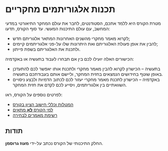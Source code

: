 # תכנות אלגוריתמים מחקריים

מטרת הקורס היא ללמד אתכם, הסטודנטים, לחבר את עולם המחקר התיאורטי במדעי המחשב, עם עולם התיכנות המעשי.   עד סוף הקורס, תדעו:

*  לקרוא מאמר מחקרי מהשנים האחרונות המתאר אלגוריתם חדש;
* להבין את אופן פעולת האלגוריתם ואת היתרונות שלו על-פני אלגוריתמים קיימים;
* ולתכנת את האלגוריתם בשפת פייתון. 

הכישורים האלה יועילו לכם בין אם תבחרו לעבוד בתעשיה או באקדמיה:

* בתעשיה – הכישרון לקרוא להבין מאמר מחקרי ולתכנת אותו יאפשר לכם להתעדכן באופן שוטף בחידושים הנמצאים בחזית המחקר, וליישם אותם בעבודתכם בתעשיה. 
* באקדמיה – הכישרון לתכנת מאמר מחקרי יעזור לכם לכתוב הדמיות ולבצע ניסויים השוואתיים בין אלגוריתמים, ויסייע לכם לקדם את חזית המחקר.

לפרטים נוספים על הקורס, ראו:

* [המטלות וכללי חישוב הציון בקורס](grade-rules.md)
* [למי הקורס **לא** מתאים](disclaimer.md)
* [רשימת מאמרים לבחירה](papers.md)


## תודות
החלק התיכנותי של הקורס נכתב על-ידי **מעוז גרוסמן**.

